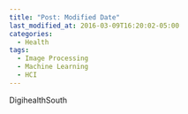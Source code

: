 ```yaml
---
title: "Post: Modified Date"
last_modified_at: 2016-03-09T16:20:02-05:00
categories:
  - Health
tags:
  - Image Processing
  - Machine Learning
  - HCI
---
```


DigihealthSouth